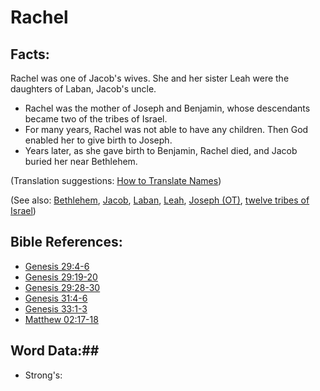 # Rachel #

## Facts: ##

Rachel was one of Jacob's wives. She and her sister Leah were the daughters of Laban, Jacob's uncle.

* Rachel was the mother of Joseph and Benjamin, whose descendants became two of the tribes of Israel.
* For many years, Rachel was not able to have any children. Then God enabled her to give birth to Joseph.
* Years later, as she gave birth to Benjamin, Rachel died, and Jacob buried her near Bethlehem.

(Translation suggestions: [How to Translate Names](rc://en/ta/man/translate/translate-names))

(See also: [Bethlehem](../other/bethlehem.md), [Jacob](../other/jacob.md), [Laban](../other/laban.md), [Leah](../other/leah.md), [Joseph (OT)](../other/josephot.md), [twelve tribes of Israel](../other/12tribesofisrael.md))

## Bible References: ##

* [Genesis 29:4-6](rc://en/tn/help/gen/29/04)
* [Genesis 29:19-20](rc://en/tn/help/gen/29/19)
* [Genesis 29:28-30](rc://en/tn/help/gen/29/28)
* [Genesis 31:4-6](rc://en/tn/help/gen/31/04)
* [Genesis 33:1-3](rc://en/tn/help/gen/33/01)
* [Matthew 02:17-18](rc://en/tn/help/mat/02/17)

## Word Data:##

* Strong's: 

